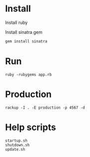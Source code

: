 # Install
Install ruby

Install sinatra gem

```bash
gem install sinatra
```

# Run
    ruby -rubygems app.rb

# Production
    rackup -I . -E production -p 4567 -d

# Help scripts
    startup.sh
    shutdown.sh
    update.sh
